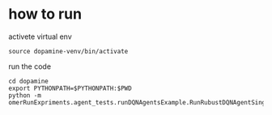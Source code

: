 # how to run
activete virtual env
```
source dopamine-venv/bin/activate
```
run the code
```
cd dopamine
export PYTHONPATH=$PYTHONPATH:$PWD
python -m omerRunExpriments.agent_tests.runDQNAgentsExample.RunRubustDQNAgentSingleGameTest.runExpiriments
```